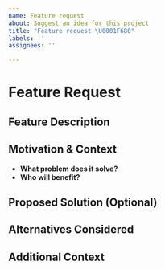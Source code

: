 ```yaml
---
name: Feature request
about: Suggest an idea for this project
title: "Feature request \U0001F680"
labels: ''
assignees: ''

---
```


<!--
Thank you for suggesting improvements to our project!
Before submitting, please:
  - Search for similar feature requests.
  - Check our roadmap and CONTRIBUTING guide for context.
-->

# Feature Request

## Feature Description
<!-- Provide a clear and concise description of the feature or improvement you’d like to see. -->

## Motivation & Context
<!-- Explain why this feature is important and how it will benefit users. -->
- **What problem does it solve?**
- **Who will benefit?**

## Proposed Solution (Optional)
<!-- Describe any ideas on how you might implement the feature. This section is optional, but any input is welcome. -->

## Alternatives Considered
<!-- Describe any alternative solutions or features you've considered. -->

## Additional Context
<!-- Add any other context, screenshots, or links that might help explain your request. -->

